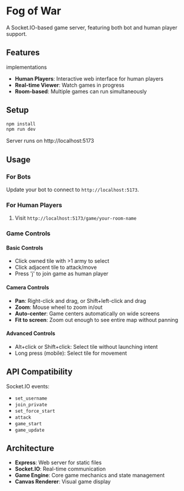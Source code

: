 # Fog of War

A Socket.IO-based game server, featuring both bot and human player support.

## Features

implementations

- **Human Players**: Interactive web interface for human players
- **Real-time Viewer**: Watch games in progress
- **Room-based**: Multiple games can run simultaneously

## Setup

```bash
npm install
npm run dev
```

Server runs on http://localhost:5173

## Usage

### For Bots

Update your bot to connect to `http://localhost:5173`.

### For Human Players

1. Visit `http://localhost:5173/game/your-room-name`

### Game Controls

#### Basic Controls

- Click owned tile with >1 army to select
- Click adjacent tile to attack/move
- Press 'j' to join game as human player

#### Camera Controls

- **Pan**: Right-click and drag, or Shift+left-click and drag
- **Zoom**: Mouse wheel to zoom in/out
- **Auto-center**: Game centers automatically on wide screens
- **Fit to screen**: Zoom out enough to see entire map without panning

#### Advanced Controls

- Alt+click or Shift+click: Select tile without launching intent
- Long press (mobile): Select tile for movement

## API Compatibility

Socket.IO events:

- `set_username`
- `join_private`
- `set_force_start`
- `attack`
- `game_start`
- `game_update`

## Architecture

- **Express**: Web server for static files
- **Socket.IO**: Real-time communication
- **Game Engine**: Core game mechanics and state management
- **Canvas Renderer**: Visual game display
